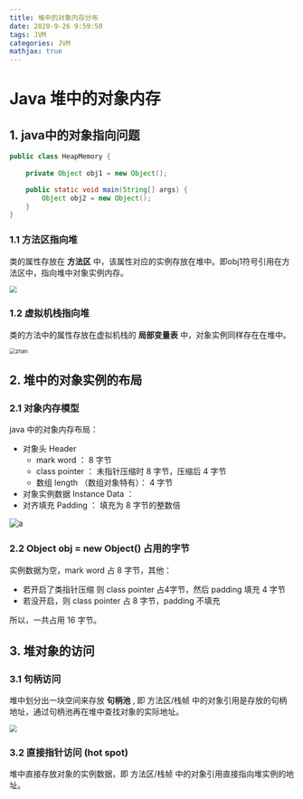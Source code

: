 ```yaml
---
title: 堆中的对象内存分布
date: 2020-9-26 9:59:50
tags: JVM
categories: JVM
mathjax: true
---
```


# Java 堆中的对象内存

## 1. java中的对象指向问题

~~~java
public class HeapMemory {
    
    private Object obj1 = new Object();

    public static void main(String[] args) {
        Object obj2 = new Object();
    }
}
~~~

### 1.1 方法区指向堆

类的属性存放在 **方法区** 中，该属性对应的实例存放在堆中。即obj1符号引用在方法区中，指向堆中对象实例内存。

<img src="http://note.youdao.com/yws/public/resource/bfce0e3d92cf4516094fe684a07f9b39/xmlnote/AA13AB640B604C289439818851FEF181/9119" style="zoom:80%;" />

### 1.2 虚拟机栈指向堆

类的方法中的属性存放在虚拟机栈的 **局部变量表** 中，对象实例同样存在在堆中。

<img src="http://note.youdao.com/yws/public/resource/bfce0e3d92cf4516094fe684a07f9b39/xmlnote/11BC3F03FB5E4A5C9C5AEBADBC7B9A51/9121" alt="zhan" style="zoom:67%;" />

## 2. 堆中的对象实例的布局

### 2.1 对象内存模型

java 中的对象内存布局：

- 对象头 Header
  - mark word ： 8 字节
  - class pointer ： 未指针压缩时 8 字节，压缩后 4 字节
  - 数组 length （数组对象特有）： 4 字节
- 对象实例数据 Instance Data ：
- 对齐填充 Padding ： 填充为 8 字节的整数倍

![a](http://note.youdao.com/yws/public/resource/bfce0e3d92cf4516094fe684a07f9b39/xmlnote/88CB4B6F16FA4A71A606DA0E62EC8BE5/9123)

### 2.2 Object obj = new Object() 占用的字节

实例数据为空，mark word 占 8 字节，其他：

- 若开启了类指针压缩 则 class pointer 占4字节，然后 padding 填充 4 字节
- 若没开启，则 class pointer 占 8 字节，padding 不填充

所以，一共占用 16 字节。

## 3. 堆对象的访问

### 3.1 句柄访问

堆中划分出一块空间来存放 **句柄池** , 即 方法区/栈帧 中的对象引用是存放的句柄地址，通过句柄池再在堆中查找对象的实际地址。

<img src="http://note.youdao.com/yws/public/resource/bfce0e3d92cf4516094fe684a07f9b39/xmlnote/D6A61A98C473467BAB6B1CA90AE2747B/9125" style="zoom:80%;" />

### 3.2 直接指针访问 (hot spot)

堆中直接存放对象的实例数据，即 方法区/栈帧 中的对象引用直接指向堆实例的地址。

<img src="http://note.youdao.com/yws/public/resource/bfce0e3d92cf4516094fe684a07f9b39/xmlnote/CC077F51710441DEAFC4D5B430B93D07/9128" alt="" style="zoom:80%;" />